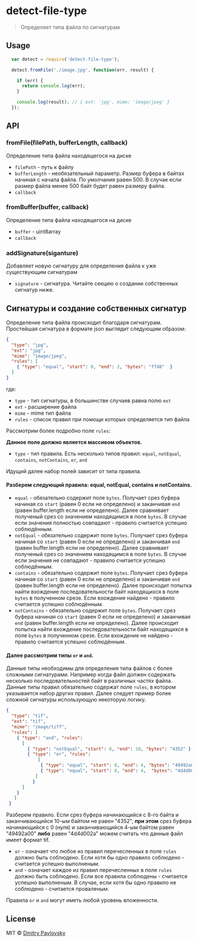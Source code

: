 # detect-file-type

> Определяет типа файла по сигнатурам

## Usage

```js
  var detect = require('detect-file-type');

  detect.fromFile('./image.jpg', function(err, result) {

    if (err) {
      return console.log(err);
    }

    console.log(result); // { ext: 'jpg', mime: 'image/jpeg' }
  });
```

## API

### fromFile(filePath, bufferLength, callback)
Определение типа файла находящегося на диске
- `filePath` - путь к файлу
- `bufferLength` - необязательный параметр. Размер буфера в байтах начиная с начала файла. По умолчания равен 500. В случае если размер файла менее 500 байт будет равен размеру файла.
- `callback`

### fromBuffer(buffer, callback)
Определение типа файла находящегося на диске
- `buffer` - uint8array
- `callback`

### addSignature(siganture)
Добавляет новую сигнатуру для определения файла к уже существующим сигнатурам
- `signature` - сигнатура. Читайте секцию о создании собственных сигнатур ниже.

## Сигнатуры и создание собственных сигнатур
Определение типа файла происходит благодаря сигнатурам.
Простейшая сигнатура в формате json выглядит следующим образом:
```json
{
  "type": "jpg",
  "ext": "jpg",
  "mime": "image/jpeg",
  "rules": [
    { "type": "equal", "start": 0, "end": 2, "bytes": "ffd8"  }
  ]
}
```
где:
- `type` - тип сигнатуры, в большинстве случаев равна полю `ext`
- `ext` - расширение файла
- `mime` - mime тип файла
- `rules` - список правил при помощи которых определяется тип файла

Рассмотрим более подробно поле `rules`:

**Данное поле должно является массивом объектов.**

- `type` - тип правила. Есть несколько типов правил: `equal`, `notEqual`, `contains`, `notContains`, `or`, `and`

Идущий далее набор полей зависит от типа правила.
#### Разберем следующий правила: equal, notEqual, contains и notContains.

- `equal` - обязательно содержит поле `bytes`. Получает срез буфера начиная со `start` (равен 0 если не определено) и заканчивая `end` (равен buffer.length если не определено). Далее сравнивает полученый срез со значением находящимся в поле `bytes`. В случае если значения полностью совпадают - правило считается успешно соблюдённым.
- `notEqual` - обязательно содержит поле `bytes`. Получает срез буфера начиная со `start` (равен 0 если не определено) и заканчивая `end` (равен buffer.length если не определено). Далее сравнивает полученый срез со значением находящимся в поле `bytes`. В случае если значения не совпадают - правило считается успешно соблюдённым.
- `contains` - обязательно содержит поле `bytes`. Получает срез буфера начиная со `start` (равен 0 если не определено) и заканчивая `end` (равен buffer.length если не определено). Далее происходит попытка найти вхождение последовательности байт находящихся в поле `bytes` в полученном срезе. Если вхождение найдено - правило считается успешно соблюдённым.
- `notContains` - обязательно содержит поле `bytes`. Получает срез буфера начиная со `start` (равен 0 если не определено) и заканчивая `end` (равен buffer.length если не определено). Далее происходит попытка найти вхождение последовательности байт находящихся в поле `bytes` в полученном срезе. Если вхождение не найдено - правило считается успешно соблюдённым.

#### Далее рассмотрим типы `or` и `and`.

Данные типы необходимы для определения типа файлов с более сложными сигнатурами. Например когда файл должен содержать несколько последовательностей байт в различных частях файла. Данные типы правил обязательно содержат поле `rules`, в котором указывается набор других правил. Далее следует пример более сложной сигнатуры использующую некоторую логику.

```json
{
  "type": "tif",
  "ext": "tif",
  "mime": "image/tiff",
  "rules": [
    { "type": "and", "rules":
      [
        { "type": "notEqual", "start": 8, "end": 10, "bytes": "4352" },
        { "type": "or", "rules":
            [
             { "type": "equal", "start": 0, "end": 4, "bytes": "49492a00" },
             { "type": "equal", "start": 0, "end": 4,  "bytes": "4d4d002a" }
           ]
          }
      ]
    }
   ]
 }
```

Разберем правило. Если срез буфера начинающийся с 8-го байта и заканчивающийся 10-ым байтом не равен "4352", **при этом** срез буфера начинающийся с 0 (нуля) и заканчивающийся 4-ым байтом равен "49492a00" **либо** равен "4d4d002a" можем считать что данные файл имеет формат tif.

- `or` - означает что любое из правил перечесленных в поле `rules` должно быть соблюдено. Если хотя бы одно правило соблюдено - считается успешно выполненым.
- `and` - означает каждое из правил перечесленных в поле `rules` должно быть соблюдено. Если все правила соблюдены - считается успешно выполненым. В случае, если хотя бы одно правило не соблюдено - cчитается проваленым.
 
Правила `or` и `and` могут иметь любой уровень вложенности.


## License

MIT © [Dmitry Pavlovsky](http://paloskin.me)

